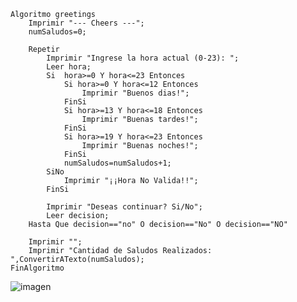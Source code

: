 ```
Algoritmo greetings
	Imprimir "--- Cheers ---";
	numSaludos=0;
	
	Repetir
		Imprimir "Ingrese la hora actual (0-23): ";
		Leer hora;
		Si  hora>=0 Y hora<=23 Entonces			
			Si hora>=0 Y hora<=12 Entonces
				Imprimir "Buenos dias!";
			FinSi
			Si hora>=13 Y hora<=18 Entonces
				Imprimir "Buenas tardes!";
			FinSi
			Si hora>=19 Y hora<=23 Entonces
				Imprimir "Buenas noches!";
			FinSi
			numSaludos=numSaludos+1;
		SiNo
			Imprimir "¡¡Hora No Valida!!";
		FinSi
		
		Imprimir "Deseas continuar? Si/No";
		Leer decision;
	Hasta Que decision=="no" O decision=="No" O decision=="NO"
	
	Imprimir "";
	Imprimir "Cantidad de Saludos Realizados: ",ConvertirATexto(numSaludos);
FinAlgoritmo
```
![imagen](https://user-images.githubusercontent.com/116420679/209074910-e5028f30-83a1-4f0f-b1f9-0cccc053d57f.png)
